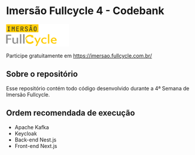 # Imersão Fullcycle 4 - Codebank
![Imersão Full Stack && Full Cycle](logo.png)

Participe gratuitamente em https://imersao.fullcycle.com.br/

## Sobre o repositório
Esse repositório contém todo código desenvolvido durante a 4ª Semana de Imersão Fullcycle.


## Ordem recomendada de execução

* Apache Kafka
* Keycloak
* Back-end Nest.js
* Front-end Next.js